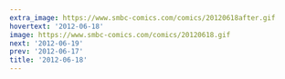 ```yaml
---
extra_image: https://www.smbc-comics.com/comics/20120618after.gif
hovertext: '2012-06-18'
image: https://www.smbc-comics.com/comics/20120618.gif
next: '2012-06-19'
prev: '2012-06-17'
title: '2012-06-18'
---
```

